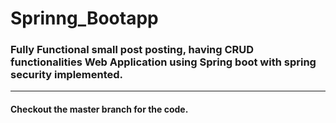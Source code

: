 # Sprinng_Bootapp
### Fully Functional small post posting, having CRUD functionalities Web Application using Spring boot with spring security implemented. 
------------------------------------------------------------------------------------------------------------------------------------

#### Checkout the master branch for the code. 

